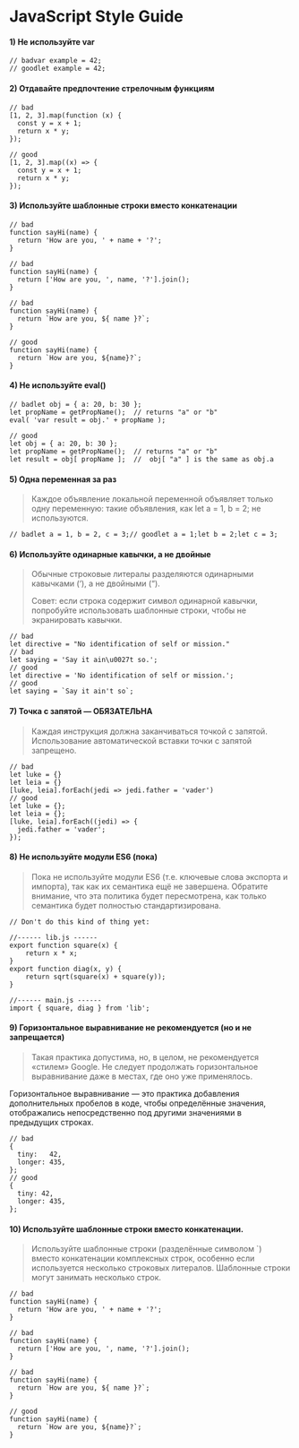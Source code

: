 #  JavaScript Style Guide

#### 1) Не используйте var

```
// badvar example = 42;
// goodlet example = 42;
```

#### 2) Отдавайте предпочтение стрелочным функциям

```
// bad
[1, 2, 3].map(function (x) {
  const y = x + 1;
  return x * y;
});

// good
[1, 2, 3].map((x) => {
  const y = x + 1;
  return x * y;
});
```

#### 3) Используйте шаблонные строки вместо конкатенации

```
// bad
function sayHi(name) {
  return 'How are you, ' + name + '?';
}

// bad
function sayHi(name) {
  return ['How are you, ', name, '?'].join();
}

// bad
function sayHi(name) {
  return `How are you, ${ name }?`;
}

// good
function sayHi(name) {
  return `How are you, ${name}?`;
}
```

#### 4) Не используйте eval()

```
// badlet obj = { a: 20, b: 30 };
let propName = getPropName();  // returns "a" or "b"
eval( 'var result = obj.' + propName );

// good
let obj = { a: 20, b: 30 };
let propName = getPropName();  // returns "a" or "b"
let result = obj[ propName ];  //  obj[ "a" ] is the same as obj.a
```

#### 5) Одна переменная за раз

> Каждое объявление локальной переменной объявляет только одну переменную: такие объявления, как let a = 1, b = 2; не используются.

```
// badlet a = 1, b = 2, c = 3;// goodlet a = 1;let b = 2;let c = 3;
```

#### 6) Используйте одинарные кавычки, а не двойные

> Обычные строковые литералы разделяются одинарными кавычками (‘), а не двойными (“).
>
> Совет: если строка содержит символ одинарной кавычки, попробуйте использовать шаблонные строки, чтобы не экранировать кавычки.

```
// bad
let directive = "No identification of self or mission."
// bad
let saying = 'Say it ain\u0027t so.';
// good
let directive = 'No identification of self or mission.';
// good
let saying = `Say it ain't so`;
```

#### 7) Точка с запятой — ОБЯЗАТЕЛЬНА

> Каждая инструкция должна заканчиваться точкой с запятой. Использование автоматической вставки точки с запятой запрещено.

```
// bad
let luke = {}
let leia = {}
[luke, leia].forEach(jedi => jedi.father = 'vader')
// good
let luke = {};
let leia = {};
[luke, leia].forEach((jedi) => {
  jedi.father = 'vader';
});
```

#### 8) Не используйте модули ES6 (пока)

> Пока не используйте модули ES6 (т.е. ключевые слова экспорта и импорта), так как их семантика ещё не завершена. Обратите внимание, что эта политика будет пересмотрена, как только семантика будет полностью стандартизирована.

```
// Don't do this kind of thing yet:

//------ lib.js ------
export function square(x) {
    return x * x;
}
export function diag(x, y) {
    return sqrt(square(x) + square(y));
}

//------ main.js ------
import { square, diag } from 'lib';
```

#### 9) Горизонтальное выравнивание не рекомендуется (но и не запрещается)

> Такая практика допустима, но, в целом, не рекомендуется «стилем» Google. Не следует продолжать горизонтальное выравнивание даже в местах, где оно уже применялось.

Горизонтальное выравнивание — это практика добавления дополнительных пробелов в коде, чтобы определённые значения, отображались непосредственно под другими значениями в предыдущих строках.

```
// bad
{
  tiny:   42,  
  longer: 435, 
};
// good
{
  tiny: 42, 
  longer: 435,
};
```

#### 10) Используйте шаблонные строки вместо конкатенации.

> Используйте шаблонные строки (разделённые символом `) вместо конкатенации комплексных строк, особенно если используется несколько строковых литералов. Шаблонные строки могут занимать несколько строк.

```
// bad
function sayHi(name) {
  return 'How are you, ' + name + '?';
}

// bad
function sayHi(name) {
  return ['How are you, ', name, '?'].join();
}

// bad
function sayHi(name) {
  return `How are you, ${ name }?`;
}

// good
function sayHi(name) {
  return `How are you, ${name}?`;
}
```


